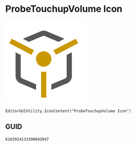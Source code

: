 # ProbeTouchupVolume Icon
![](/img/ProbeTouchupVolume%20Icon.png)

``` CSharp
EditorGUIUtility.IconContent("ProbeTouchupVolume Icon")
```
## GUID
```
6163914133398042047
```
